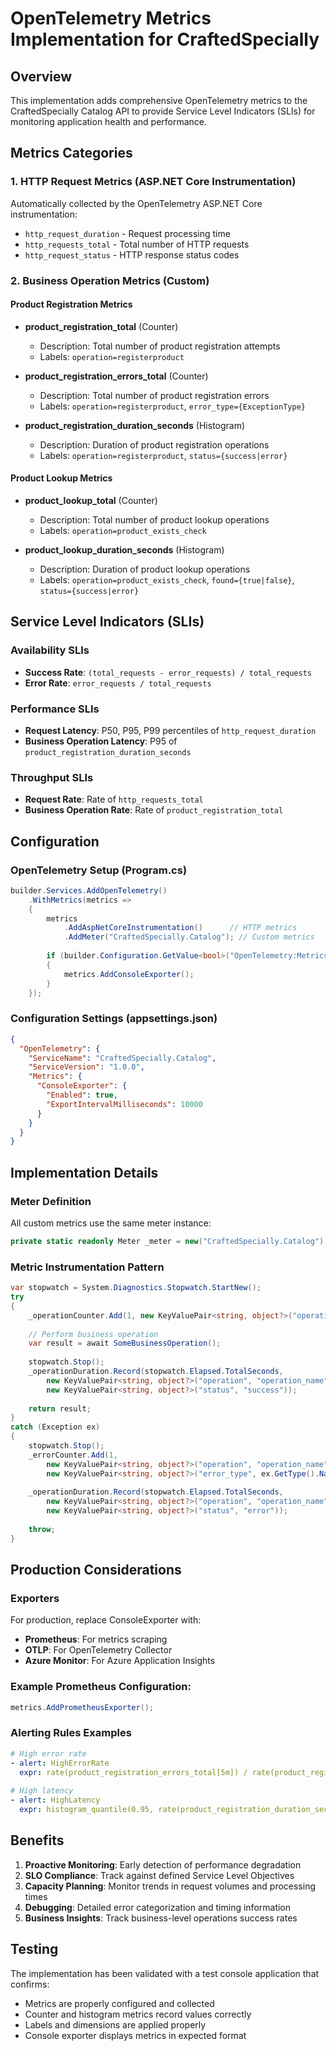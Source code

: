 # OpenTelemetry Metrics Implementation for CraftedSpecially

## Overview
This implementation adds comprehensive OpenTelemetry metrics to the CraftedSpecially Catalog API to provide Service Level Indicators (SLIs) for monitoring application health and performance.

## Metrics Categories

### 1. HTTP Request Metrics (ASP.NET Core Instrumentation)
Automatically collected by the OpenTelemetry ASP.NET Core instrumentation:
- `http_request_duration` - Request processing time
- `http_requests_total` - Total number of HTTP requests  
- `http_request_status` - HTTP response status codes

### 2. Business Operation Metrics (Custom)

#### Product Registration Metrics
- **product_registration_total** (Counter)
  - Description: Total number of product registration attempts
  - Labels: `operation=registerproduct`

- **product_registration_errors_total** (Counter)  
  - Description: Total number of product registration errors
  - Labels: `operation=registerproduct`, `error_type={ExceptionType}`

- **product_registration_duration_seconds** (Histogram)
  - Description: Duration of product registration operations
  - Labels: `operation=registerproduct`, `status={success|error}`

#### Product Lookup Metrics
- **product_lookup_total** (Counter)
  - Description: Total number of product lookup operations
  - Labels: `operation=product_exists_check`

- **product_lookup_duration_seconds** (Histogram)
  - Description: Duration of product lookup operations  
  - Labels: `operation=product_exists_check`, `found={true|false}`, `status={success|error}`

## Service Level Indicators (SLIs)

### Availability SLIs
- **Success Rate**: `(total_requests - error_requests) / total_requests`
- **Error Rate**: `error_requests / total_requests`

### Performance SLIs  
- **Request Latency**: P50, P95, P99 percentiles of `http_request_duration`
- **Business Operation Latency**: P95 of `product_registration_duration_seconds`

### Throughput SLIs
- **Request Rate**: Rate of `http_requests_total`
- **Business Operation Rate**: Rate of `product_registration_total`

## Configuration

### OpenTelemetry Setup (Program.cs)
```csharp
builder.Services.AddOpenTelemetry()
    .WithMetrics(metrics =>
    {
        metrics
            .AddAspNetCoreInstrumentation()      // HTTP metrics
            .AddMeter("CraftedSpecially.Catalog"); // Custom metrics
            
        if (builder.Configuration.GetValue<bool>("OpenTelemetry:Metrics:ConsoleExporter:Enabled", true))
        {
            metrics.AddConsoleExporter();
        }
    });
```

### Configuration Settings (appsettings.json)
```json
{
  "OpenTelemetry": {
    "ServiceName": "CraftedSpecially.Catalog",
    "ServiceVersion": "1.0.0",
    "Metrics": {
      "ConsoleExporter": {
        "Enabled": true,
        "ExportIntervalMilliseconds": 10000
      }
    }
  }
}
```

## Implementation Details

### Meter Definition
All custom metrics use the same meter instance:
```csharp
private static readonly Meter _meter = new("CraftedSpecially.Catalog");
```

### Metric Instrumentation Pattern
```csharp
var stopwatch = System.Diagnostics.Stopwatch.StartNew();
try
{
    _operationCounter.Add(1, new KeyValuePair<string, object?>("operation", "operation_name"));
    
    // Perform business operation
    var result = await SomeBusinessOperation();
    
    stopwatch.Stop();
    _operationDuration.Record(stopwatch.Elapsed.TotalSeconds, 
        new KeyValuePair<string, object?>("operation", "operation_name"),
        new KeyValuePair<string, object?>("status", "success"));
        
    return result;
}
catch (Exception ex)
{
    stopwatch.Stop();
    _errorCounter.Add(1, 
        new KeyValuePair<string, object?>("operation", "operation_name"),
        new KeyValuePair<string, object?>("error_type", ex.GetType().Name));
    
    _operationDuration.Record(stopwatch.Elapsed.TotalSeconds, 
        new KeyValuePair<string, object?>("operation", "operation_name"),
        new KeyValuePair<string, object?>("status", "error"));
        
    throw;
}
```

## Production Considerations

### Exporters
For production, replace ConsoleExporter with:
- **Prometheus**: For metrics scraping
- **OTLP**: For OpenTelemetry Collector
- **Azure Monitor**: For Azure Application Insights

### Example Prometheus Configuration:
```csharp
metrics.AddPrometheusExporter();
```

### Alerting Rules Examples
```yaml
# High error rate
- alert: HighErrorRate
  expr: rate(product_registration_errors_total[5m]) / rate(product_registration_total[5m]) > 0.05
  
# High latency  
- alert: HighLatency
  expr: histogram_quantile(0.95, rate(product_registration_duration_seconds_bucket[5m])) > 1.0
```

## Benefits

1. **Proactive Monitoring**: Early detection of performance degradation
2. **SLO Compliance**: Track against defined Service Level Objectives  
3. **Capacity Planning**: Monitor trends in request volumes and processing times
4. **Debugging**: Detailed error categorization and timing information
5. **Business Insights**: Track business-level operations success rates

## Testing
The implementation has been validated with a test console application that confirms:
- Metrics are properly configured and collected
- Counter and histogram metrics record values correctly
- Labels and dimensions are applied properly
- Console exporter displays metrics in expected format